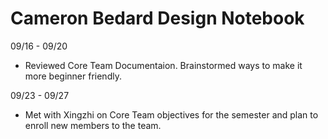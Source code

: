 # Cameron Bedard Design Notebook

09/16 - 09/20
- Reviewed Core Team Documentaion. Brainstormed ways to make it more beginner friendly.


09/23 - 09/27
- Met with Xingzhi on Core Team objectives for the semester and plan to enroll new members to the team.

